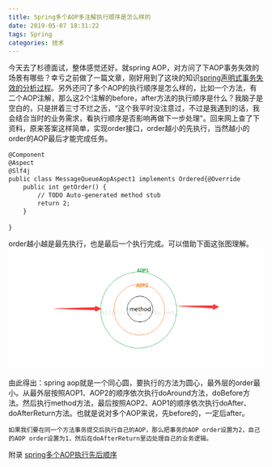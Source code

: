 ```yaml
---
title: Spring多个AOP多注解执行顺序是怎么样的
date: 2019-05-07 18:31:22
tags: Spring
categories: 技术
---
```



今天去了杉德面试，整体感觉还好。就spring AOP，对方问了下AOP事务失效的场景有哪些？幸亏之前做了一篇文章，刚好用到了这块的知识[spring声明式事务失效的分析过程](https://huangchunwu.github.io/2018/12/16/aop/)。另外还问了多个AOP的执行顺序是怎么样的，比如一个方法，有二个AOP注解，那么这2个注解的before，after方法的执行顺序是什么？我脑子是空白的，只是拼着三寸不烂之舌，“这个我平时没注意过，不过是我遇到的话，我会结合当时的业务需求，看执行顺序是否影响再做下一步处理"。回来网上查了下资料，原来答案这样简单，实现order接口，order越小的先执行，当然越小的order的AOP最后才能完成任务。


	@Component
	@Aspect
	@Slf4j
	public class MessageQueueAopAspect1 implements Ordered{@Override
		public int getOrder() {
			// TODO Auto-generated method stub
			return 2;
		}
		
	}


order越小越是最先执行，也是最后一个执行完成。可以借助下面这张图理解。
![我的头像](/images/aop.png)

由此得出：spring aop就是一个同心圆，要执行的方法为圆心，最外层的order最小。从最外层按照AOP1、AOP2的顺序依次执行doAround方法，doBefore方法。然后执行method方法，最后按照AOP2、AOP1的顺序依次执行doAfter、doAfterReturn方法。也就是说对多个AOP来说，先before的，一定后after。

    如果我们要在同一个方法事务提交后执行自己的AOP，那么把事务的AOP order设置为2，自己的AOP order设置为1，然后在doAfterReturn里边处理自己的业务逻辑。
        
 附录
 [spring多个AOP执行先后顺序](https://blog.csdn.net/qqxhwwqwq/article/details/51678595#)